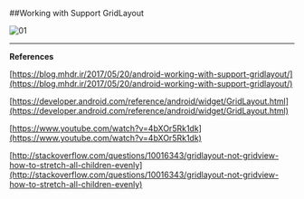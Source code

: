 ##Working with Support GridLayout

![01](https://raw.githubusercontent.com/mhdr/AndroidSamples/master/084/images/01.png  "01")

***

**References**

[https://blog.mhdr.ir/2017/05/20/android-working-with-support-gridlayout/](https://blog.mhdr.ir/2017/05/20/android-working-with-support-gridlayout/) 

[https://developer.android.com/reference/android/widget/GridLayout.html](https://developer.android.com/reference/android/widget/GridLayout.html) 

[https://www.youtube.com/watch?v=4bXOr5Rk1dk](https://www.youtube.com/watch?v=4bXOr5Rk1dk) 

[http://stackoverflow.com/questions/10016343/gridlayout-not-gridview-how-to-stretch-all-children-evenly](http://stackoverflow.com/questions/10016343/gridlayout-not-gridview-how-to-stretch-all-children-evenly) 